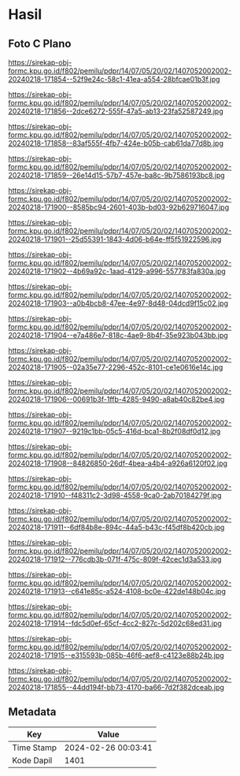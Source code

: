 # Hasil

## Foto C Plano

https://sirekap-obj-formc.kpu.go.id/f802/pemilu/pdpr/14/07/05/20/02/1407052002002-20240218-171854--52f9e24c-58c1-41ea-a554-28bfcae01b3f.jpg

https://sirekap-obj-formc.kpu.go.id/f802/pemilu/pdpr/14/07/05/20/02/1407052002002-20240218-171856--2dce6272-555f-47a5-ab13-23fa52587249.jpg

https://sirekap-obj-formc.kpu.go.id/f802/pemilu/pdpr/14/07/05/20/02/1407052002002-20240218-171858--83af555f-4fb7-424e-b05b-cab61da77d8b.jpg

https://sirekap-obj-formc.kpu.go.id/f802/pemilu/pdpr/14/07/05/20/02/1407052002002-20240218-171859--26e14d15-57b7-457e-ba8c-9b7586193bc8.jpg

https://sirekap-obj-formc.kpu.go.id/f802/pemilu/pdpr/14/07/05/20/02/1407052002002-20240218-171900--8585bc94-2601-403b-bd03-92b629716047.jpg

https://sirekap-obj-formc.kpu.go.id/f802/pemilu/pdpr/14/07/05/20/02/1407052002002-20240218-171901--25d55391-1843-4d06-b64e-ff5f51922596.jpg

https://sirekap-obj-formc.kpu.go.id/f802/pemilu/pdpr/14/07/05/20/02/1407052002002-20240218-171902--4b69a92c-1aad-4129-a996-557783fa830a.jpg

https://sirekap-obj-formc.kpu.go.id/f802/pemilu/pdpr/14/07/05/20/02/1407052002002-20240218-171903--a0b4bcb8-47ee-4e97-8d48-04dcd9f15c02.jpg

https://sirekap-obj-formc.kpu.go.id/f802/pemilu/pdpr/14/07/05/20/02/1407052002002-20240218-171904--e7a486e7-818c-4ae9-8b4f-35e923b043bb.jpg

https://sirekap-obj-formc.kpu.go.id/f802/pemilu/pdpr/14/07/05/20/02/1407052002002-20240218-171905--02a35e77-2296-452c-8101-ce1e0616e14c.jpg

https://sirekap-obj-formc.kpu.go.id/f802/pemilu/pdpr/14/07/05/20/02/1407052002002-20240218-171906--00691b3f-1ffb-4285-9490-a8ab40c82be4.jpg

https://sirekap-obj-formc.kpu.go.id/f802/pemilu/pdpr/14/07/05/20/02/1407052002002-20240218-171907--9219c1bb-05c5-416d-bca1-8b2f08df0d12.jpg

https://sirekap-obj-formc.kpu.go.id/f802/pemilu/pdpr/14/07/05/20/02/1407052002002-20240218-171908--84826850-26df-4bea-a4b4-a926a6120f02.jpg

https://sirekap-obj-formc.kpu.go.id/f802/pemilu/pdpr/14/07/05/20/02/1407052002002-20240218-171910--f48311c2-3d98-4558-9ca0-2ab70184279f.jpg

https://sirekap-obj-formc.kpu.go.id/f802/pemilu/pdpr/14/07/05/20/02/1407052002002-20240218-171911--6df84b8e-894c-44a5-b43c-f45df8b420cb.jpg

https://sirekap-obj-formc.kpu.go.id/f802/pemilu/pdpr/14/07/05/20/02/1407052002002-20240218-171912--776cdb3b-071f-475c-809f-42cec1d3a533.jpg

https://sirekap-obj-formc.kpu.go.id/f802/pemilu/pdpr/14/07/05/20/02/1407052002002-20240218-171913--c641e85c-a524-4108-bc0e-422de148b04c.jpg

https://sirekap-obj-formc.kpu.go.id/f802/pemilu/pdpr/14/07/05/20/02/1407052002002-20240218-171914--fdc5d0ef-65cf-4cc2-827c-5d202c68ed31.jpg

https://sirekap-obj-formc.kpu.go.id/f802/pemilu/pdpr/14/07/05/20/02/1407052002002-20240218-171915--e315593b-085b-46f6-aef8-c4123e88b24b.jpg

https://sirekap-obj-formc.kpu.go.id/f802/pemilu/pdpr/14/07/05/20/02/1407052002002-20240218-171855--44dd194f-bb73-4170-ba66-7d2f382dceab.jpg


## Metadata

| Key        | Value               |
| ---------- | ------------------- |
| Time Stamp | 2024-02-26 00:03:41 |
| Kode Dapil | 1401                |



